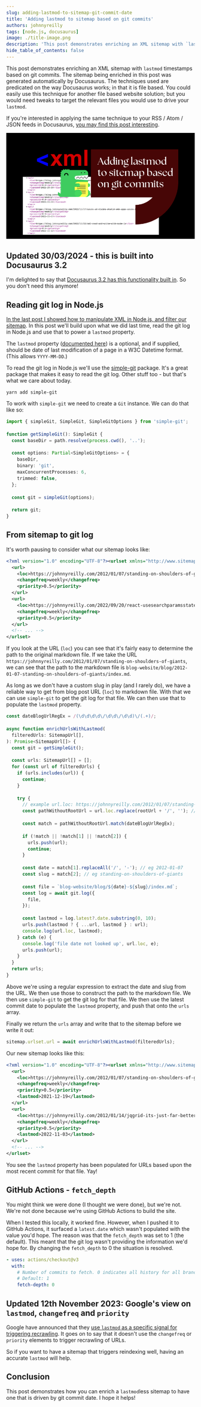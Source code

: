 ```yaml
---
slug: adding-lastmod-to-sitemap-git-commit-date
title: 'Adding lastmod to sitemap based on git commits'
authors: johnnyreilly
tags: [node.js, docusaurus]
image: ./title-image.png
description: 'This post demonstrates enriching an XML sitemap with `lastmod` timestamps based on git commits.'
hide_table_of_contents: false
---
```


This post demonstrates enriching an XML sitemap with `lastmod` timestamps based on git commits. The sitemap being enriched in this post was generated automatically by Docusaurus. The techniques used are predicated on the way Docusaurus works; in that it is file based. You could easily use this technique for another file based website solution; but you would need tweaks to target the relevant files you would use to drive your `lastmod`.

If you're interested in applying the same technique to your RSS / Atom / JSON feeds in Docusaurus, [you may find this post interesting](../2023-01-28-docusaurus-createfeeditems-api-git-commit-date/index.md).

![title image reading "Adding lastmod to sitemap based on git commits" with XML and Docusaurus logos](title-image.png)

<!--truncate-->

## Updated 30/03/2024 - this is built into Docusaurus 3.2

I'm delighted to say that [Docusaurus 3.2 has this functionality built in](https://docusaurus.io/blog/releases/3.2#sitemap-lastmod). So you don't need this anymore!

## Reading git log in Node.js

[In the last post I showed how to manipulate XML in Node.js, and filter our sitemap](../2022-11-22-xml-read-and-write-with-node-js/index.md). In this post we'll build upon what we did last time, read the git log in Node.js and use that to power a `lastmod` property.

The `lastmod` property ([documented here](https://sitemaps.org/protocol.html#lastmoddef)) is a optional, and if supplied, should be date of last modification of a page in a W3C Datetime format. (This allows `YYYY-MM-DD`.)

To read the git log in Node.js we'll use the [simple-git](https://www.npmjs.com/package/simple-git) package. It's a great package that makes it easy to read the git log. Other stuff too - but that's what we care about today.

```shell
yarn add simple-git
```

To work with `simple-git` we need to create a `Git` instance. We can do that like so:

```ts
import { simpleGit, SimpleGit, SimpleGitOptions } from 'simple-git';

function getSimpleGit(): SimpleGit {
  const baseDir = path.resolve(process.cwd(), '..');

  const options: Partial<SimpleGitOptions> = {
    baseDir,
    binary: 'git',
    maxConcurrentProcesses: 6,
    trimmed: false,
  };

  const git = simpleGit(options);

  return git;
}
```

## From sitemap to git log

It's worth pausing to consider what our sitemap looks like:

```xml
<?xml version="1.0" encoding="UTF-8"?><urlset xmlns="http://www.sitemaps.org/schemas/sitemap/0.9" xmlns:news="http://www.google.com/schemas/sitemap-news/0.9" xmlns:xhtml="http://www.w3.org/1999/xhtml" xmlns:image="http://www.google.com/schemas/sitemap-image/1.1" xmlns:video="http://www.google.com/schemas/sitemap-video/1.1">
  <url>
    <loc>https://johnnyreilly.com/2012/01/07/standing-on-shoulders-of-giants</loc>
    <changefreq>weekly</changefreq>
    <priority>0.5</priority>
  </url>
  <url>
    <loc>https://johnnyreilly.com/2022/09/20/react-usesearchparamsstate</loc>
    <changefreq>weekly</changefreq>
    <priority>0.5</priority>
  </url>
  <!-- ... -->
</urlset>
```

If you look at the URL (`loc`) you can see that it's fairly easy to determine the path to the original markdown file. If we take the URL `https://johnnyreilly.com/2012/01/07/standing-on-shoulders-of-giants`, we can see that the path to the markdown file is `blog-website/blog/2012-01-07-standing-on-shoulders-of-giants/index.md`.

As long as we don't have a custom slug in play (and I rarely do), we have a reliable way to get from blog post URL (`loc`) to markdown file. With that we can use `simple-git` to get the git log for that file. We can then use that to populate the `lastmod` property.

```ts
const dateBlogUrlRegEx = /(\d\d\d\d\/\d\d\/\d\d)\/(.+)/;

async function enrichUrlsWithLastmod(
  filteredUrls: SitemapUrl[],
): Promise<SitemapUrl[]> {
  const git = getSimpleGit();

  const urls: SitemapUrl[] = [];
  for (const url of filteredUrls) {
    if (urls.includes(url)) {
      continue;
    }

    try {
      // example url.loc: https://johnnyreilly.com/2012/01/07/standing-on-shoulders-of-giants
      const pathWithoutRootUrl = url.loc.replace(rootUrl + '/', ''); // eg 2012/01/07/standing-on-shoulders-of-giants

      const match = pathWithoutRootUrl.match(dateBlogUrlRegEx);

      if (!match || !match[1] || !match[2]) {
        urls.push(url);
        continue;
      }

      const date = match[1].replaceAll('/', '-'); // eg 2012-01-07
      const slug = match[2]; // eg standing-on-shoulders-of-giants

      const file = `blog-website/blog/${date}-${slug}/index.md`;
      const log = await git.log({
        file,
      });

      const lastmod = log.latest?.date.substring(0, 10);
      urls.push(lastmod ? { ...url, lastmod } : url);
      console.log(url.loc, lastmod);
    } catch (e) {
      console.log('file date not looked up', url.loc, e);
      urls.push(url);
    }
  }
  return urls;
}
```

Above we're using a regular expression to extract the date and slug from the URL. We then use those to construct the path to the markdown file. We then use `simple-git` to get the git log for that file. We then use the latest commit date to populate the `lastmod` property, and push that onto the `urls` array.

Finally we return the `urls` array and write that to the sitemap before we write it out:

```ts
sitemap.urlset.url = await enrichUrlsWithLastmod(filteredUrls);
```

Our new sitemap looks like this:

```xml
<?xml version="1.0" encoding="UTF-8"?><urlset xmlns="http://www.sitemaps.org/schemas/sitemap/0.9" xmlns:news="http://www.google.com/schemas/sitemap-news/0.9" xmlns:xhtml="http://www.w3.org/1999/xhtml" xmlns:image="http://www.google.com/schemas/sitemap-image/1.1" xmlns:video="http://www.google.com/schemas/sitemap-video/1.1">
  <url>
    <loc>https://johnnyreilly.com/2012/01/07/standing-on-shoulders-of-giants</loc>
    <changefreq>weekly</changefreq>
    <priority>0.5</priority>
    <lastmod>2021-12-19</lastmod>
  </url>
  <url>
    <loc>https://johnnyreilly.com/2012/01/14/jqgrid-its-just-far-better-grid</loc>
    <changefreq>weekly</changefreq>
    <priority>0.5</priority>
    <lastmod>2022-11-03</lastmod>
  </url>
  <!-- ... -->
</urlset>
```

You see the `lastmod` property has been populated for URLs based upon the most recent commit for that file. Yay!

## GitHub Actions - `fetch_depth`

You might think we were done (I thought we were done), but we're not. We're not done because we're using GitHub Actions to build the site.

When I tested this locally, it worked fine. However, when I pushed it to GitHub Actions, it surfaced a `latest.date` which wasn't populated with the value you'd hope. The reason was that the `fetch_depth` was set to 1 (the default). This meant that the git log wasn't providing the information we'd hope for. By changing the `fetch_depth` to 0 the situation is resolved.

```yaml
- uses: actions/checkout@v3
  with:
    # Number of commits to fetch. 0 indicates all history for all branches and tags.
    # Default: 1
    fetch-depth: 0
```

## Updated 12th November 2023: Google's view on `lastmod`, `changefreq` and `priority`

Google have announced that they [use `lastmod` as a specific signal for triggering recrawling](https://developers.google.com/search/blog/2023/06/sitemaps-lastmod-ping#the-lastmod-element). It goes on to say that it doesn't use the `changefreq` or `priority` elements to trigger recrawling of URLs.

So if you want to have a sitemap that triggers reindexing well, having an accurate `lastmod` will help.

## Conclusion

This post demonstrates how you can enrich a `lastmod`less sitemap to have one that is driven by git commit date. I hope it helps!
